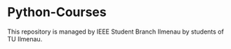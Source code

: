 # Python-Courses

This repository is managed by IEEE Student Branch Ilmenau by students of TU Ilmenau.



